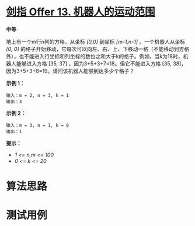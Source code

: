 # [剑指 Offer 13. 机器人的运动范围][cnTitle]

**中等**

地上有一个m行n列的方格，从坐标  *[0,0]*  到坐标  *[m-1,n-1]*  。一个机器人从坐标  *[0, 0]* 的格子开始移动，它每次可以向左、右、上、下移动一格（不能移动到方格外），也不能进入行坐标和列坐标的数位之和大于k的格子。例如，当k为18时，机器人能够进入方格 [35, 37] ，因为3+5+3+7=18。但它不能进入方格 [35, 38]，因为3+5+3+8=19。请问该机器人能够到达多少个格子？



**示例 1：** 

```
输入：m = 2, n = 3, k = 1
输出：3

```

**示例 2：** 

```
输入：m = 3, n = 1, k = 0
输出：1

```

**提示：** 

-  *1 <= n,m <= 100*  
-  *0 <= k <= 20* 




# 算法思路

# 测试用例
```
```

[cnTitle]: https://leetcode-cn.com/problems/ji-qi-ren-de-yun-dong-fan-wei-lcof/
